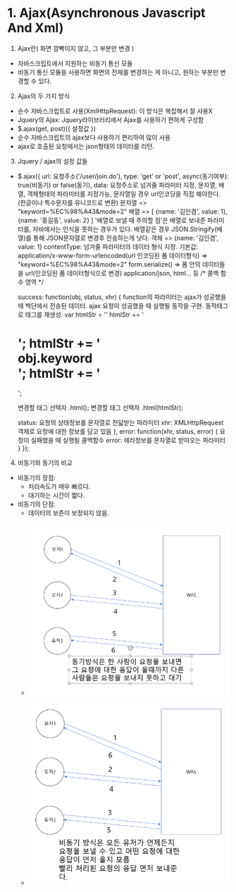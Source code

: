 # 1. Ajax(Asynchronous Javascript And Xml)
1. Ajax란( 화면 깜빡이지 않고, 그 부분만 변경 )
- 자바스크립트에서 지원하는 비동기 통신 모듈
- 비동기 통신 모듈을 사용하면 화면의 전체를 변경하는 게 아니고, 원하는 부분만 변경할 수 있다.
2. Ajax의 두 가지 방식
- 순수 자바스크립트로 사용(XmlHttpRequest): 이 방식은 복잡해서 잘 사용X
- Jquery의 Ajax: Jquery라이브러리에서 Ajax를 사용하기 편하게 구성함
- $.ajax(get, post)({
  설정값
})
- 순수 자바스크립트의 ajax보다 사용하기 편리하여 많이 사용
- ajax로 호출된 요청에서는 json형태의 데이터를 리턴.
3. Jquery / ajax의 설정 값들
- $.ajax({
  url: 요청주소('/user/join.do'),
  type: 'get' or 'post',
  async(동기여부):  true(비동기) or false(동기),
  data: 요청주소로 넘겨줄 파라미터 지정,
        문자열, 배열, 객체형태의 파라미터를 지정가능,
        문자열일 경우 url인코딩을 직접 해야한다.
        (한글이나 특수문자를 유니코드로 변환)
        문자열 => "keyword=%EC%98%A43&mode=2"
        배열 => [
          {name: '김인겸', value: 1},
          {name: '홍길동', value: 2}
        ]
        '배열로 보낼 때 주의할 점'은 배열로 보내준 파라미터를,
        자바에서는 인식을 못하는 경우가 있다.
        배열같은 경우 JSON.Stringify(배열)를 통해 JSON문자열로 변경후 전송하는게 낫다.
        객체 => {name: '김인겸', value: 1}
  contentType: 넘겨줄 파라미터의 데이터 형식 지정.
        기본값: application/x-www-form-urlencoded(url 인코딩된 폼 데이터형식)
         => "keyword=%EC%98%A43&mode=2"
         form.serialize() => 폼 안의 데이터들을 url(인코딩된 폼 데이터형식으로 변경)
        application/json, html... 등
  /* 콜백 함수 영역 */
  <!-- obj -> 백엔드에서 보내준 데이터, 이름 뭘로 하든 상관X -->
  success: function(obj, status, xhr) {
    function의 파라미터는 ajax가 성공했을 때 백단에서 전송된 데이터.
    ajax 요청이 성공했을 때 실행될 동작을 구현.
    동적태그로 태그를 재생성.
    var htmlStr = ''
    htmlStr += '<h1>';
    htmlStr += ' <div>obj.keyword</div>';
    htmlStr += '</h1>';

    변경할 태그 선택자 .html();
    변경할 태그 선택자 .html(htmlStr);

    status: 요청의 상태정보를 문자열로 전닯받는 파라미터
    xhr: XMLHttpRequest 객체로 요청에 대한 정보를 담고 있음
  },
  error: function(xhr, status, error) {
    요청이 실패했을 때 실행될 콜백함수
    error: 에러정보를 문자열로 받아오는 파라미터
  }
});
4. 비동기와 동기의 비교
- 비동기의 장점:
  - 처리속도가 매우 빠르다.
  - 대기하는 시간이 짧다.
- 비동기의 단점:
  - 데이터의 보존이 보장되지 않음.
  - <p style="text-align: center;"><img src="images/동기방식.PNG"></p>
  - <p style="text-align: center;"><img src="images/비동기방식.PNG"></p>